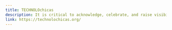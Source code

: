 ```yaml
---
title: TECHNOLOchicas
description: It is critical to acknowledge, celebrate, and raise visibility for Latinas in tech whose legacies and real-life stories inspire young women to pursue computing. TECHNOLOchicas is a necessary, focused approach that highlights the interests, strengths, and needs of Latinas. This campaign helps to show the Latino community that their daughters can achieve the same, or even greater, success in the technology industry. "She can’t be what she can’t see."
link: https://technolochicas.org/
---
```

